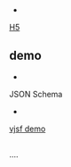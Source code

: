 #

##


*
[H5](https://form.lljj.me/vue-editor.html)

## demo
*

 JSON Schema

*
[vjsf demo ](https://form.lljj.me)


##
....
